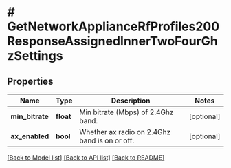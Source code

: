 # # GetNetworkApplianceRfProfiles200ResponseAssignedInnerTwoFourGhzSettings

## Properties

Name | Type | Description | Notes
------------ | ------------- | ------------- | -------------
**min_bitrate** | **float** | Min bitrate (Mbps) of 2.4Ghz band. | [optional]
**ax_enabled** | **bool** | Whether ax radio on 2.4Ghz band is on or off. | [optional]

[[Back to Model list]](../../README.md#models) [[Back to API list]](../../README.md#endpoints) [[Back to README]](../../README.md)
